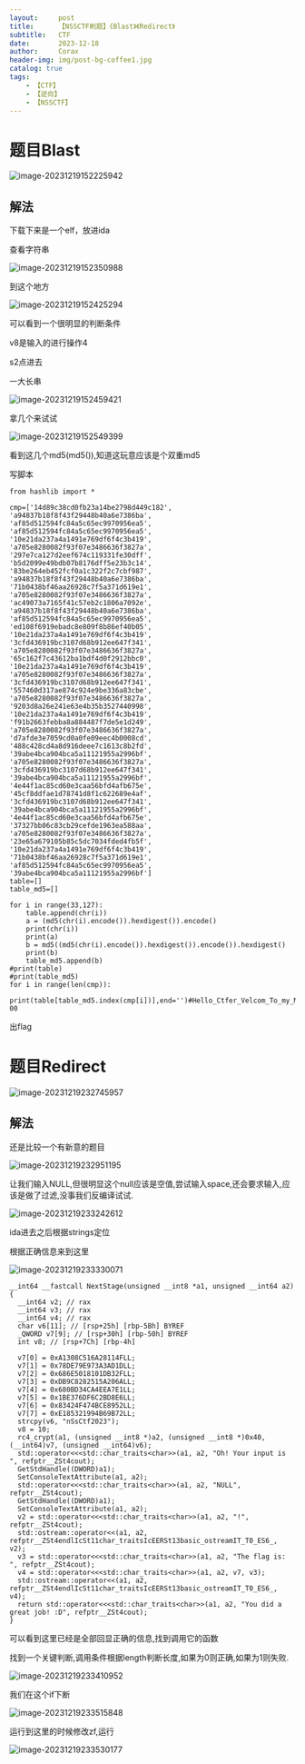 ```yaml
---
layout:     post
title:      【NSSCTF刷题】《Blast》《Redirect》
subtitle:   CTF
date:       2023-12-18
author:     Corax
header-img: img/post-bg-coffee1.jpg
catalog: true
tags:
    - 【CTF】
    - 【逆向】
    - 【NSSCTF】
---
```


# 题目Blast

![image-20231219152225942](https://typora-1321221957.cos.ap-shanghai.myqcloud.com/image1/202312192336009.png)

## 解法

下载下来是一个elf，放进ida

查看字符串

![image-20231219152350988](https://typora-1321221957.cos.ap-shanghai.myqcloud.com/image1/202312192336011.png)

到这个地方

![image-20231219152425294](https://typora-1321221957.cos.ap-shanghai.myqcloud.com/image1/202312192336012.png)

可以看到一个很明显的判断条件

v8是输入的进行操作4

s2点进去

一大长串

![image-20231219152459421](https://typora-1321221957.cos.ap-shanghai.myqcloud.com/image1/202312192336013.png)

拿几个来试试

![image-20231219152549399](https://typora-1321221957.cos.ap-shanghai.myqcloud.com/image1/202312192336014.png)

看到这几个md5(md5()),知道这玩意应该是个双重md5

写脚本

```
from hashlib import *

cmp=['14d89c38cd0fb23a14be2798d449c182', 'a94837b18f8f43f29448b40a6e7386ba', 'af85d512594fc84a5c65ec9970956ea5', 'af85d512594fc84a5c65ec9970956ea5', '10e21da237a4a1491e769df6f4c3b419', 'a705e8280082f93f07e3486636f3827a', '297e7ca127d2eef674c119331fe30dff', 'b5d2099e49bdb07b8176dff5e23b3c14', '83be264eb452fcf0a1c322f2c7cbf987', 'a94837b18f8f43f29448b40a6e7386ba', '71b0438bf46aa26928c7f5a371d619e1', 'a705e8280082f93f07e3486636f3827a', 'ac49073a7165f41c57eb2c1806a7092e', 'a94837b18f8f43f29448b40a6e7386ba', 'af85d512594fc84a5c65ec9970956ea5', 'ed108f6919ebadc8e809f8b86ef40b05', '10e21da237a4a1491e769df6f4c3b419', '3cfd436919bc3107d68b912ee647f341', 'a705e8280082f93f07e3486636f3827a', '65c162f7c43612ba1bdf4d0f2912bbc0', '10e21da237a4a1491e769df6f4c3b419', 'a705e8280082f93f07e3486636f3827a', '3cfd436919bc3107d68b912ee647f341', '557460d317ae874c924e9be336a83cbe', 'a705e8280082f93f07e3486636f3827a', '9203d8a26e241e63e4b35b3527440998', '10e21da237a4a1491e769df6f4c3b419', 'f91b2663febba8a884487f7de5e1d249', 'a705e8280082f93f07e3486636f3827a', 'd7afde3e7059cd0a0fe09eec4b0008cd', '488c428cd4a8d916deee7c1613c8b2fd', '39abe4bca904bca5a11121955a2996bf', 'a705e8280082f93f07e3486636f3827a', '3cfd436919bc3107d68b912ee647f341', '39abe4bca904bca5a11121955a2996bf', '4e44f1ac85cd60e3caa56bfd4afb675e', '45cf8ddfae1d78741d8f1c622689e4af', '3cfd436919bc3107d68b912ee647f341', '39abe4bca904bca5a11121955a2996bf', '4e44f1ac85cd60e3caa56bfd4afb675e', '37327bb06c83cb29cefde1963ea588aa', 'a705e8280082f93f07e3486636f3827a', '23e65a679105b85c5dc7034fded4fb5f', '10e21da237a4a1491e769df6f4c3b419', '71b0438bf46aa26928c7f5a371d619e1', 'af85d512594fc84a5c65ec9970956ea5', '39abe4bca904bca5a11121955a2996bf']
table=[]
table_md5=[]

for i in range(33,127):
    table.append(chr(i))
    a = (md5(chr(i).encode()).hexdigest()).encode()
    print(chr(i))
    print(a)
    b = md5((md5(chr(i).encode()).hexdigest()).encode()).hexdigest()
    print(b)
    table_md5.append(b)
#print(table)
#print(table_md5)
for i in range(len(cmp)):
    print(table[table_md5.index(cmp[i])],end='')#Hello_Ctfer_Velcom_To_my_Mov_and_md5(md5)_world
00
```

出flag

# 题目Redirect

![image-20231219232745957](https://typora-1321221957.cos.ap-shanghai.myqcloud.com/image1/202312192336015.png)

## 解法

还是比较一个有新意的题目

![image-20231219232951195](https://typora-1321221957.cos.ap-shanghai.myqcloud.com/image1/202312192336016.png)

让我们输入NULL,但很明显这个null应该是空值,尝试输入space,还会要求输入,应该是做了过滤,没事我们反编译试试.

![image-20231219233242612](https://typora-1321221957.cos.ap-shanghai.myqcloud.com/image1/202312192336017.png)

ida进去之后根据strings定位

根据正确信息来到这里

![image-20231219233330071](https://typora-1321221957.cos.ap-shanghai.myqcloud.com/image1/202312192336018.png)

```
__int64 __fastcall NextStage(unsigned __int8 *a1, unsigned __int64 a2)
{
  __int64 v2; // rax
  __int64 v3; // rax
  __int64 v4; // rax
  char v6[11]; // [rsp+25h] [rbp-5Bh] BYREF
  _QWORD v7[9]; // [rsp+30h] [rbp-50h] BYREF
  int v8; // [rsp+7Ch] [rbp-4h]

  v7[0] = 0xA1308C516A28114FLL;
  v7[1] = 0x78DE79E973A3AD1DLL;
  v7[2] = 0x686E5018101DB32FLL;
  v7[3] = 0xDB9C8282515A206ALL;
  v7[4] = 0x680BD34CA4EEA7E1LL;
  v7[5] = 0x1BE376DF6C2BD8E6LL;
  v7[6] = 0x83424F474BCE8952LL;
  v7[7] = 0xE185321994B69B72LL;
  strcpy(v6, "nSsCtf2023");
  v8 = 10;
  rc4_crypt(a1, (unsigned __int8 *)a2, (unsigned __int8 *)0x40, (__int64)v7, (unsigned __int64)v6);
  std::operator<<<std::char_traits<char>>(a1, a2, "Oh! Your input is ", refptr__ZSt4cout);
  GetStdHandle((DWORD)a1);
  SetConsoleTextAttribute(a1, a2);
  std::operator<<<std::char_traits<char>>(a1, a2, "NULL", refptr__ZSt4cout);
  GetStdHandle((DWORD)a1);
  SetConsoleTextAttribute(a1, a2);
  v2 = std::operator<<<std::char_traits<char>>(a1, a2, "!", refptr__ZSt4cout);
  std::ostream::operator<<(a1, a2, refptr__ZSt4endlIcSt11char_traitsIcEERSt13basic_ostreamIT_T0_ES6_, v2);
  v3 = std::operator<<<std::char_traits<char>>(a1, a2, "The flag is: ", refptr__ZSt4cout);
  v4 = std::operator<<<std::char_traits<char>>(a1, a2, v7, v3);
  std::ostream::operator<<(a1, a2, refptr__ZSt4endlIcSt11char_traitsIcEERSt13basic_ostreamIT_T0_ES6_, v4);
  return std::operator<<<std::char_traits<char>>(a1, a2, "You did a great job! :D", refptr__ZSt4cout);
}
```

可以看到这里已经是全部回显正确的信息,找到调用它的函数

找到一个关键判断,调用条件根据length判断长度,如果为0则正确,如果为1则失败.

![image-20231219233410952](https://typora-1321221957.cos.ap-shanghai.myqcloud.com/image1/202312192336019.png)

我们在这个if下断

![image-20231219233515848](https://typora-1321221957.cos.ap-shanghai.myqcloud.com/image1/202312192336020.png)

运行到这里的时候修改zf,运行

![image-20231219233530177](https://typora-1321221957.cos.ap-shanghai.myqcloud.com/image1/202312192336021.png)